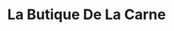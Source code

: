 ---
title: "La Butique De La Carne"
url: /margarita-belen/la-butique-de-la-carne/
shop: carnicero
---